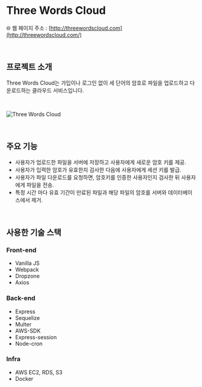 # Three Words Cloud
🌐 웹 페이지 주소 : [http://threewordscloud.com](http://threewordscloud.com/)


</br>


## 프로젝트 소개
Three Words Cloud는 가입이나 로그인 없이 세 단어의 암호로 파일을 업로드하고 다운로드하는 클라우드 서비스입니다.


</br>


![Three Words Cloud](https://user-images.githubusercontent.com/54034869/117648407-227b9780-b1c9-11eb-866f-bc0d3356462c.gif)


</br>


## 주요 기능
- 사용자가 업로드한 파일을 서버에 저장하고 사용자에게 새로운 암호 키를 제공.
- 사용자가 입력한 암호가 유효한지 검사한 다음에 사용자에게 세션 키를 발급.
- 사용자가 파일 다운로드를 요청하면, 암호키를 인증한 사용자인지 검사한 뒤 사용자에게 파일을 전송.
- 특정 시간 마다 유효 기간이 만료된 파일과 해당 파일의 암호를 서버와 데이터베이스에서 제거.


</br>


## 사용한 기술 스택
### Front-end
- Vanilla JS
- Webpack
- Dropzone
- Axios

### Back-end
- Express
- Sequelize
- Multer
- AWS-SDK
- Express-session
- Node-cron

### Infra
- AWS EC2, RDS, S3
- Docker
